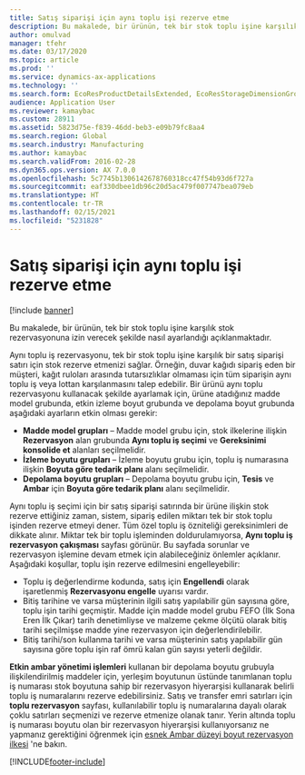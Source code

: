```yaml
---
title: Satış siparişi için aynı toplu işi rezerve etme
description: Bu makalede, bir ürünün, tek bir stok toplu işine karşılık stok rezervasyonuna izin verecek şekilde nasıl ayarlandığı açıklanmaktadır.
author: omulvad
manager: tfehr
ms.date: 03/17/2020
ms.topic: article
ms.prod: ''
ms.service: dynamics-ax-applications
ms.technology: ''
ms.search.form: EcoResProductDetailsExtended, EcoResStorageDimensionGroup, EcoResTrackingDimensionGroup, InventBatch, InventModelGroup, PdsAskSameLotForm, PdsCustSellableDays, WHSReservationHierarchy, WHSInventTableReservationHierarchy
audience: Application User
ms.reviewer: kamaybac
ms.custom: 28911
ms.assetid: 5823d75e-f839-46dd-beb3-e09b79fc8aa4
ms.search.region: Global
ms.search.industry: Manufacturing
ms.author: kamaybac
ms.search.validFrom: 2016-02-28
ms.dyn365.ops.version: AX 7.0.0
ms.openlocfilehash: 5c7745b1306142678760318cc47f54b93d6f727a
ms.sourcegitcommit: eaf330dbee1db96c20d5ac479f007747bea079eb
ms.translationtype: HT
ms.contentlocale: tr-TR
ms.lasthandoff: 02/15/2021
ms.locfileid: "5231828"
---
```

# <a name="reserve-the-same-batch-for-a-sales-order"></a>Satış siparişi için aynı toplu işi rezerve etme

[!include [banner](../includes/banner.md)]

Bu makalede, bir ürünün, tek bir stok toplu işine karşılık stok rezervasyonuna izin verecek şekilde nasıl ayarlandığı açıklanmaktadır.

Aynı toplu iş rezervasyonu, tek bir stok toplu işine karşılık bir satış siparişi satırı için stok rezerve etmenizi sağlar. Örneğin, duvar kağıdı sipariş eden bir müşteri, kağıt ruloları arasında tutarsızlıklar olmaması için tüm siparişin aynı toplu iş veya lottan karşılanmasını talep edebilir. Bir ürünü aynı toplu rezervasyonu kullanacak şekilde ayarlamak için, ürüne atadığınız madde model grubunda, etkin izleme boyut grubunda ve depolama boyut grubunda aşağıdaki ayarların etkin olması gerekir:

- **Madde model grupları** – Madde model grubu için, stok ilkelerine ilişkin **Rezervasyon** alan grubunda **Aynı toplu iş seçimi** ve **Gereksinimi konsolide et** alanları seçilmelidir.
- **İzleme boyutu grupları** – İzleme boyutu grubu için, toplu iş numarasına ilişkin **Boyuta göre tedarik planı** alanı seçilmelidir.
- **Depolama boyutu grupları** – Depolama boyutu grubu için, **Tesis** ve **Ambar** için **Boyuta göre tedarik planı** alanı seçilmelidir.

Aynı toplu iş seçimi için bir satış siparişi satırında bir ürüne ilişkin stok rezerve ettiğiniz zaman, sistem, sipariş edilen miktarı tek bir stok toplu işinden rezerve etmeyi dener. Tüm özel toplu iş özniteliği gereksinimleri de dikkate alınır. Miktar tek bir toplu işleminden doldurulamıyorsa, **Aynı toplu iş rezervasyon çakışması** sayfası görünür. Bu sayfada sorunlar ve rezervasyon işlemine devam etmek için alabileceğiniz önlemler açıklanır. Aşağıdaki koşullar, toplu işin rezerve edilmesini engelleyebilir:

- Toplu iş değerlendirme kodunda, satış için **Engellendi** olarak işaretlenmiş **Rezervasyonu engelle** uyarısı vardır.
- Bitiş tarihine ve varsa müşterinin ilgili satış yapılabilir gün sayısına göre, toplu işin tarihi geçmiştir. Madde için madde model grubu FEFO (İlk Sona Eren İlk Çıkar) tarih denetimliyse ve malzeme çekme ölçütü olarak bitiş tarihi seçilmişse madde yine rezervasyon için değerlendirilebilir.
- Bitiş tarihi/son kullanma tarihi ve varsa müşterinin satış yapılabilir gün sayısına göre toplu işin raf ömrü kalan gün sayısı yeterli değildir.

**Etkin ambar yönetimi işlemleri** kullanan bir depolama boyutu grubuyla ilişkilendirilmiş maddeler için, yerleşim boyutunun üstünde tanımlanan toplu iş numarası stok boyutuna sahip bir rezervasyon hiyerarşisi kullanarak belirli toplu iş numaralarını rezerve edebilirsiniz. Satış ve transfer emri satırları için **toplu rezervasyon** sayfası, kullanılabilir toplu iş numaralarına dayalı olarak çoklu satırları seçmenizi ve rezerve etmenize olanak tanır. Yerin altında toplu iş numarası boyutu olan bir rezervasyon hiyerarşisi kullanıyorsanız ne yapmanız gerektiğini öğrenmek için [esnek Ambar düzeyi boyut rezervasyon ilkesi](../warehousing/flexible-warehouse-level-dimension-reservation.md) 'ne bakın.


[!INCLUDE[footer-include](../../includes/footer-banner.md)]